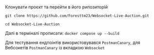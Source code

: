 Клонувати проєкт та перейти в його рипозиторій

`git clone https://github.com/Foresttm23/Websocket-Live-Auction.git`

`cd Websocket-Live-Auction`

Далі в терміналі прописати:
`docker compose up --build`

Для тестування ендпоінтів використовувався `PostmanCanary`, для Вебсокетів `PostmanCanary` із вкладкою `Websocket`
